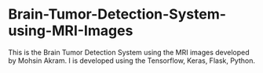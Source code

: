 # Brain-Tumor-Detection-System-using-MRI-Images
This is the Brain Tumor Detection System using the MRI images developed by Mohsin Akram. I is developed using the Tensorflow, Keras, Flask,  Python.

